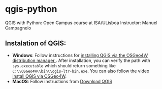 # qgis-python
QGIS with Python: Open Campus course at ISA/ULisboa
Instructor: Manuel Campagnolo


## Instalation of QGIS:

*  **Windows**: Follow instructions for [installing QGIS via the OSGeo4W distribution manager ](https://www.e-education.psu.edu/geog489/node/2294). After installation, you can verify the path with `sys.executable` which should return something like `C:\\OSGeo4W\\bin\\qgis-ltr-bin.exe`. You can also follow the video [install QGIS via OSGeo4W](https://www.youtube.com/watch?v=jtHnqvfa6is).
*  **MacOS**: Follow instructions from [Download QGIS](https://www.qgis.org/en/site/forusers/download.html)
